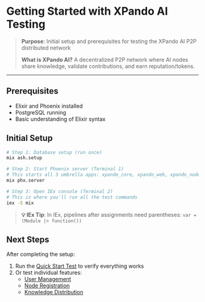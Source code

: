 # Getting Started with XPando AI Testing

> **Purpose**: Initial setup and prerequisites for testing the XPando AI P2P distributed network
> 
> **What is XPando AI?** A decentralized P2P network where AI nodes share knowledge, validate contributions, and earn reputation/tokens.

---

## Prerequisites

- Elixir and Phoenix installed
- PostgreSQL running
- Basic understanding of Elixir syntax

## Initial Setup

```bash
# Step 1: Database setup (run once)
mix ash.setup

# Step 2: Start Phoenix server (Terminal 1)
# This starts all 3 umbrella apps: xpando_core, xpando_web, xpando_node
mix phx.server
```

```bash
# Step 3: Open IEx console (Terminal 2)
# This is where you'll run all the test commands
iex -S mix
```

> **💡 IEx Tip**: In IEx, pipelines after assignments need parentheses: `var = (Module |> function())`

## Next Steps

After completing the setup:
1. Run the [Quick Start Test](02_quick_start.md) to verify everything works
2. Or test individual features:
   - [User Management](03_user_management.md)
   - [Node Registration](04_node_management.md)
   - [Knowledge Distribution](05_knowledge_distribution.md)